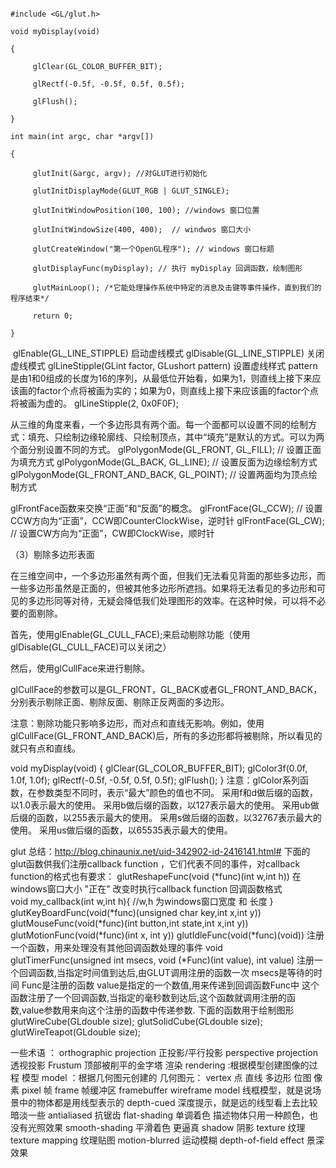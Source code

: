 ```

#include <GL/glut.h>
 
void myDisplay(void)
 
{
 
     glClear(GL_COLOR_BUFFER_BIT);
 
     glRectf(-0.5f, -0.5f, 0.5f, 0.5f);
 
     glFlush();
 
}
 
int main(int argc, char *argv[])
 
{
 
     glutInit(&argc, argv); //对GLUT进行初始化
 
     glutInitDisplayMode(GLUT_RGB | GLUT_SINGLE);
 
     glutInitWindowPosition(100, 100); //windows 窗口位置
 
     glutInitWindowSize(400, 400);  // windwos 窗口大小
 
     glutCreateWindow("第一个OpenGL程序"); // windows 窗口标题
 
     glutDisplayFunc(myDisplay); // 执行 myDisplay 回调函数，绘制图形
 
     glutMainLoop(); /*它能处理操作系统中特定的消息及击键等事件操作，直到我们的程序结束*/
 
     return 0;
 
}
```

﻿
glEnable(GL_LINE_STIPPLE)
启动虚线模式
glDisable(GL_LINE_STIPPLE)
关闭虚线模式
glLineStipple(GLint factor, GLushort pattern) 设置虚线样式
pattern是由1和0组成的长度为16的序列，从最低位开始看，如果为1，则直线上接下来应该画的factor个点将被画为实的；如果为0，则直线上接下来应该画的factor个点将被画为虚的。
glLineStipple(2, 0x0F0F);

从三维的角度来看，一个多边形具有两个面。每一个面都可以设置不同的绘制方式：填充、只绘制边缘轮廓线、只绘制顶点，其中“填充”是默认的方式。可以为两个面分别设置不同的方式。
glPolygonMode(GL_FRONT, GL_FILL);            // 设置正面为填充方式
glPolygonMode(GL_BACK, GL_LINE);             // 设置反面为边缘绘制方式
glPolygonMode(GL_FRONT_AND_BACK, GL_POINT); // 设置两面均为顶点绘制方式

glFrontFace函数来交换“正面”和“反面”的概念。
glFrontFace(GL_CCW);   // 设置CCW方向为“正面”，CCW即CounterClockWise，逆时针
glFrontFace(GL_CW);    // 设置CW方向为“正面”，CW即ClockWise，顺时针

（3）剔除多边形表面
 
在三维空间中，一个多边形虽然有两个面，但我们无法看见背面的那些多边形，而一些多边形虽然是正面的，但被其他多边形所遮挡。如果将无法看见的多边形和可见的多边形同等对待，无疑会降低我们处理图形的效率。在这种时候，可以将不必要的面剔除。
 
首先，使用glEnable(GL_CULL_FACE);来启动剔除功能（使用glDisable(GL_CULL_FACE)可以关闭之）
 
然后，使用glCullFace来进行剔除。
 
glCullFace的参数可以是GL_FRONT，GL_BACK或者GL_FRONT_AND_BACK，分别表示剔除正面、剔除反面、剔除正反两面的多边形。
 
注意：剔除功能只影响多边形，而对点和直线无影响。例如，使用glCullFace(GL_FRONT_AND_BACK)后，所有的多边形都将被剔除，所以看见的就只有点和直线。

void myDisplay(void)
{
     glClear(GL_COLOR_BUFFER_BIT);
     glColor3f(0.0f, 1.0f, 1.0f);
     glRectf(-0.5f, -0.5f, 0.5f, 0.5f);
     glFlush();
}
注意：glColor系列函数，在参数类型不同时，表示“最大”颜色的值也不同。
采用f和d做后缀的函数，以1.0表示最大的使用。
采用b做后缀的函数，以127表示最大的使用。
采用ub做后缀的函数，以255表示最大的使用。
采用s做后缀的函数，以32767表示最大的使用。
采用us做后缀的函数，以65535表示最大的使用。


glut 总结：http://blog.chinaunix.net/uid-342902-id-2416141.html#
下面的glut函数供我们注册callback  function ，它们代表不同的事件，对callback function的格式也有要求：
glutReshapeFunc(void (*func)(int w,int h))
在windows窗口大小 "正在" 改变时执行callback function 
回调函数格式  
void  my_callback(int w,int h){
    //w,h 为windows窗口宽度 和 长度
}
glutKeyBoardFunc(void(*func)(unsigned char key,int x,int y))
glutMouseFunc(void(*func)(int button,int state,int x,int y))
glutMotionFunc(void(*func)(int x, int y))
glutIdleFunc(void(*func)(void))
注册一个函数，用来处理没有其他回调函数处理的事件
void glutTimerFunc(unsigned int msecs, void (*Func)(int value), int value)
注册一个回调函数,当指定时间值到达后,由GLUT调用注册的函数一次
msecs是等待的时间
Func是注册的函数
value是指定的一个数值,用来传递到回调函数Func中
这个函数注册了一个回调函数,当指定的毫秒数到达后,这个函数就调用注册的函数,value参数用来向这个注册的函数中传递参数.
下面的函数用于绘制图形
glutWireCube(GLdouble size);
glutSolidCube(GLdouble size);
glutWireTeapot(GLdouble size);




一些术语 ： 
orthographic  projection  正投影/平行投影
perspective projection    透视投影
Frustum   顶部被削平的金字塔
渲染 rendering :根据模型创建图像的过程
模型 model ：根据几何图元创建的
几何图元： vertex 点 直线 多边形 位图
像素 pixel
帧 frame
帧缓冲区 framebuffer
wireframe  model 线框模型，就是说场景中的物体都是用线型表示的
depth-cued  深度提示，就是远的线型看上去比较暗淡一些
antialiased  抗锯齿
flat-shading 单调着色 描述物体只用一种颜色，也没有光照效果
smooth-shading 平滑着色 更逼真
shadow 阴影  texture  纹理
texture  mapping  纹理贴图
motion-blurred 运动模糊
depth-of-field effect 景深效果







